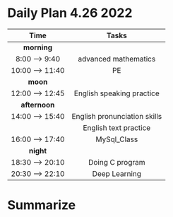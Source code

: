 # Daily Plan 4.26 2022   

| Time | Tasks |
|:--:|:--:|       
|**morning** ||    
|8:00 --> 9:40| advanced mathematics|    
|10:00 --> 11:40| PE |   
|**moon** | |
|12:00 --> 12:45 | English speaking practice |
| **afternoon** | |
|14:00 --> 15:40 | English pronunciation skills  |
||  English text practice|
|16:00 --> 17:40 |  MySql_Class  |
|**night** ||
|18:30 --> 20:10| Doing C program|
|20:30 --> 22:10|  Deep Learning|

#  Summarize

